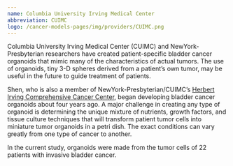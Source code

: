 ```yaml
---
name: Columbia University Irving Medical Center
abbreviation: CUIMC
logo: /cancer-models-pages/img/providers/CUIMC.png
---
```


Columbia University Irving Medical Center (CUIMC) and NewYork-Presbyterian researchers have created patient-specific bladder cancer organoids that mimic many of the characteristics of actual tumors. The use of organoids, tiny 3-D spheres derived from a patient’s own tumor, may be useful in the future to guide treatment of patients.

Shen, who is also a member of NewYork-Presbyterian/CUIMC’s [Herbert Irving Comprehensive Cancer Center](http://cancer.columbia.edu/), began developing bladder cancer organoids about four years ago. A major challenge in creating any type of organoid is determining the unique mixture of nutrients, growth factors, and tissue culture techniques that will transform patient tumor cells into miniature tumor organoids in a petri dish. The exact conditions can vary greatly from one type of cancer to another.

In the current study, organoids were made from the tumor cells of 22 patients with invasive bladder cancer.